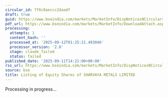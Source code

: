 ```yaml
---
circular_id: 7f6c8aeccc2daadf
draft: true
guid: https://www.bseindia.com/markets/MarketInfo/DispNoticesNCirculars.aspx?Noticeid={0B5DC745-BDDC-4549-B82F-1DC89F4D0D07}&noticeno=20250911-79&dt=09/11/2025&icount=79&totcount=91&flag=0
pdf_url: https://www.bseindia.com/markets/MarketInfo/DownloadAttach.aspx?id=20250911-79&attachedId=875e9fd6-e41c-4dad-985e-06c6105337c4
processing:
  attempts: 1
  content_hash: ''
  processed_at: '2025-09-12T01:25:21.493846'
  processor_version: '2.0'
  stage: claude_failed
  status: failed
published_date: '2025-09-11T14:21:00+00:00'
rss_url: https://www.bseindia.com/markets/MarketInfo/DispNoticesNCirculars.aspx?Noticeid={0B5DC745-BDDC-4549-B82F-1DC89F4D0D07}&noticeno=20250911-79&dt=09/11/2025&icount=79&totcount=91&flag=0
source: bse
title: Listing of Equity Shares of SHARVAYA METALS LIMITED
---
```


Processing in progress...
